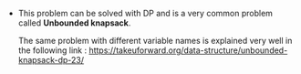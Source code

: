 - This problem can be solved with DP and is a very common problem called **Unbounded knapsack**.

  The same problem with different variable names is explained very well in the following link : https://takeuforward.org/data-structure/unbounded-knapsack-dp-23/
